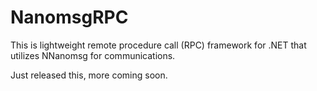 # NanomsgRPC

This is lightweight remote procedure call (RPC) framework for .NET that
utilizes NNanomsg for communications.

Just released this, more coming soon. 

